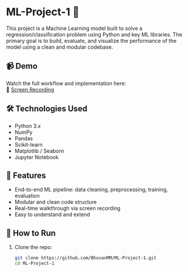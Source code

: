 # ML-Project-1 🚀

This project is a Machine Learning model built to solve a regression/classification problem using Python and key ML libraries. The primary goal is to build, evaluate, and visualize the performance of the model using a clean and modular codebase.

## 📹 Demo

Watch the full workflow and implementation here:  
🎥 [Screen Recording](https://github.com/BhuvanMM/ML-Project-1/blob/main/img/Screen%20Recording%202025-05-25%20at%2010.09.01%E2%80%AFPM.mov)


## 🛠️ Technologies Used

- Python 3.x
- NumPy
- Pandas
- Scikit-learn
- Matplotlib / Seaborn
- Jupyter Notebook

## 📌 Features

- End-to-end ML pipeline: data cleaning, preprocessing, training, evaluation
- Modular and clean code structure
- Real-time walkthrough via screen recording
- Easy to understand and extend

## 🧪 How to Run

1. Clone the repo:
   ```bash
   git clone https://github.com/BhuvanMM/ML-Project-1.git
   cd ML-Project-1
